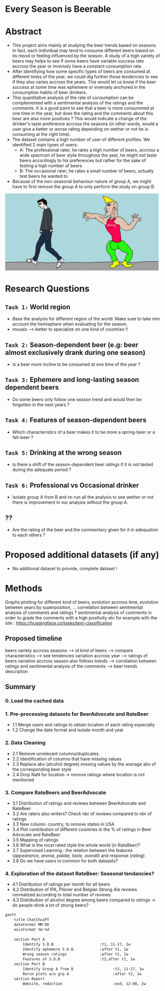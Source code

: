 # Every Season is Beerable
# Abstract
- This project aims mainly at studying the beer trends based on seasons. In fact, each individual may tend to consume different
beers based on its mood or feeling influenced by the season. A study of a high variety of beers may helps to see if some beers
have variable success rate accross the year or inversely have a constant consumption rate.
- After identifying how some specific types of beers are consumed at different times of the year, we could dig further those tendencies to see if they also 
varies accross the years. This would let us know if the beer success at some time was ephemere or inversely anchored in the consumption habits of beer drinkers.
- This quantitative analysis of the rate of consumption can be complemented with a sentimental analysis of the ratings and the comments. It is a good point to see that a beer is more consummed at one time in the year, but does the rating and the comments about this beer are also more positives ? This would indicate a change of the drinker's taste preference accross the seasons (in other words, would a user give a better or worse rating depending on wether or not he is consuming at the right time).
- The dataset contains a high number of user of different profiles. We identified 2 main types of users:
    - A: The professional rater, he rates a high number of beers, accross a wide spectrum of beer style throughout the year, he might not taste beers accordingly to his preferences but rather for the sake of testing a high number of beers
    - B: The occasional rater, he rates a small number of beers, actually test beers he wanted to
- Because of the non-seasonal behaviour nature of group A, we might have to first remove the group A to only perform the study on group B
<img src="Images/chad.jpg" alt="image" width="500" height="auto">


# Research Questions
## `Task 1:` World region
- Base the analysis for different region of the world. Make sure to take into account the hemisphere when evaluating for the season.
- mouais --> better to specialize on one kind of countries !!

## `Task 2:` Season-dependent beer (e.g: beer almost exclusively drank during one season)
- Is a beer more incline to be consumed at one time of the year ? 

## `Task 3:` Ephemere and long-lasting season dependent beers
- Do some beers only follow one season trend and would then be forgotten in the next years ?

## `Task 4:` Features of season-dependent beers
- Which characteristics of a beer makes it to be more a spring-beer or a fall-beer ?

## `Task 5:` Drinking at the wrong season 
- Is there a shift of the season-dependent beer ratings if it is not tasted during the adequate period ?

## `Task 6:` Professional vs Occasional drinker
- Isolate group A from B and re-run all the analysis to see wether or not there is improvement in our analysis without the group A.

## ??
- Are the rating of the beer and the commentary given for it in adequation to each others ?

# Proposed additional datasets (if any) 
- No additional dataset to provide, complete dataset !

# Methods

Graphs plotting for different kind of beers, evolution accross time, evolution between years by superposition, ...
correlation between senitmental analysis of comments and ratings ?
sentimental analysis of comments in order to grade the comments with a high positivity etc for example with the site : 
https://huggingface.co/tasks/text-classification

## Proposed timeline
beers variety accross seasons --> id kind of beers --> compare characteristics --> see tendencies variation accross year 
--> ratings of beers variation accross season also follows trends --> correlation between ratings and sentimental analysis 
of the comments --> beer trends description

## Summary 
### 0. Load the cached data
### 1. Pre-processing datasets for BeerAdvocate and RateBeer
- 1.1 Merge users and ratings to obtain location of each rating especially
- 1.2 Change the date format and isolate month and year
### 2. Data Cleaning 
- 2.1 Remove unrelevant columns/duplicates
- 2.2 Identification of columns that have missing values
- 2.3 Replace abv (alcohol degree) missing values by the average abv of the corresponding beer style
- 2.4 Drop NaN for location -> remove ratings where location is not mentioned
### 3. Compare RateBeers and BeerAdvocate
- 3.1 Distribution of ratings and reviews between BeerAdvocate and RateBeer
- 3.2 Are raters also writers? Check nbr of reviews compared to nbr of ratings
- 3.3 New column: country, to remove states in USA
- 3.4 Plot contribution of different countries in the % of ratings in Beer Advocate and RateBeer
- 3.5 Mapping of ratings
- 3.6 What is the most rated style the whole world (in RateBeer)?
- 3.7 Supervised Learning : the relation between the features (*appearance, aroma, palate, taste, overall*) and response (*rating*)
- 3.8 Do we have users in common for both datasets?
### 4. Exploration of the dataset RateBeer: Seasonal tendancies?
- 4.1 Distribution of ratings per month for all beers
- 4.2 Distribution of IPA, Pilsner and Belgian Strong Ale reviews normalized according to total number of reviews
- 4.3 Distribution of alcohol degree among beers compared to ratings -> do people drink a lot of strong beers?
  
```mermaid
gantt
    title ChatChuiPT
    dateFormat MM-DD
	axisFormat %m-%d

	section Part A
		Identify S.D.B                     :t1, 11-17, 1w
		Identify ephemere S.D.B.           :after t1, 1w
		Wrong season ratings               :after t1, 1w
		Features of S.D.B                  :t2,after t1, 1w
    section Part B
		Identify Group A from B	                 :t3, 11-17, 1w
		Rerun plots w/o grp A                    :after t2, 1w
	section Report
		Website, redaction                       :end, 12-08, 2w
```
